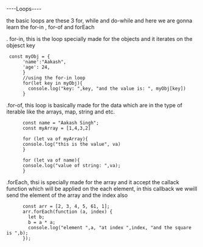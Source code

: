 ----Loops----

the basic loops are these 3 for, while and do-while
and here we are gonna learn the for-in , for-of and forEach

. for-in, this is the loop specially made for the objects and it iterates on the objesct key
```
 const myObj = {
      'name':"Aakash",
      'age': 24,
      }
      //using the for-in loop
      for(let key in myObj){
        console.log("key: ",key, "and the value is: ", myObj[key])
      }
```



.for-of, this loop is basically made for the data which are in the type of iterable like the arrays, map, string and etc.
```
      const name = "Aakash Singh";
      const myArray = [1,4,3,2]

      for (let va of myArray){
      console.log("this is the value", va)
      }

      for (let va of name){
      console.log("value of string: ",va);
      }

```


.forEach, thsi is specially made for the array and it accept the callack function which will be applied on the each element, 
in this callback we wwill send the element of the array and the index also
```
      const arr = [2, 3, 4, 5, 61, 1];
      arr.forEach(function (a, index) {
        let b;
        b = a * a;
        console.log("element ",a, "at index ",index, "and the square is ",b);
      });

```
